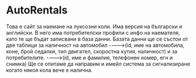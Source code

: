 # AutoRentals
Toва е сайт за наемане на луксозни коли.
Има версия на български и английски.
В него има потребителски профили с инфо на 
наемателя, като те ще бъдат записвани в база данни.
Базата данни ще се състои от две таблици за
наличност на автомобил
---->(id, име на автомобила, коне, брой седалки, тип двигател, скоростна кутия, наличност) 
и за потребителите.
---->(id, име и фамилия, телефонен номер, егн и снимка)
Ще се опитаме да направим и имейл система за сигнализиране когато 
някоя кола вече е налична.
